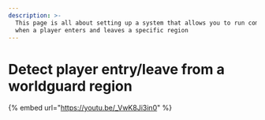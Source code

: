 ```yaml
---
description: >-
  This page is all about setting up a system that allows you to run commands
  when a player enters and leaves a specific region
---
```


# Detect player entry/leave from a worldguard region

{% embed url="https://youtu.be/_VwK8Ji3in0" %}
